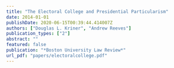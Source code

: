 ```yaml
---
title: "The Electoral College and Presidential Particularism"
date: 2014-01-01
publishDate: 2020-06-15T00:39:44.414007Z
authors: ["Douglas L. Kriner", "Andrew Reeves"]
publication_types: ["2"]
abstract: ""
featured: false
publication: "*Boston University Law Review*"
url_pdf: "papers/electoralcollege.pdf"
---
```


